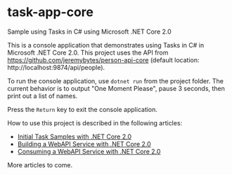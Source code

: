 # task-app-core
Sample using Tasks in C# using Microsoft .NET Core 2.0

This is a console application that demonstrates using Tasks in C#
in Microsoft .NET Core 2.0. This project uses the API from
https://github.com/jeremybytes/person-api-core (default 
location: http://localhost:9874/api/people).

To run the console application, use `dotnet run` from the project folder. 
The current behavior is to output "One Moment Please", pause 3 seconds,
then print out a list of names.

Press the `Return` key to exit the console application.

How to use this project is described in the following articles:
* [Initial Task Samples with .NET Core 2.0](https://jeremybytes.blogspot.com/2017/09/initial-task-samples-with-net-core-20.html) 
* [Building a WebAPI Service with .NET Core 2.0](https://jeremybytes.blogspot.com/2017/09/buidling-webapi-service-with-net-core-20.html) 
* [Consuming a WebAPI Service with .NET Core 2.0](https://jeremybytes.blogspot.com/2017/09/consuming-webapi-service-with-net-core.html) 

More articles to come.
